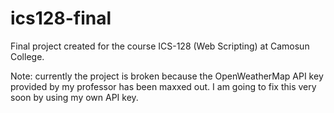 # ics128-final

Final project created for the course ICS-128 (Web Scripting) at Camosun College.

Note: currently the project is broken because the OpenWeatherMap API key provided by my professor has been maxxed out.
I am going to fix this very soon by using my own API key.
